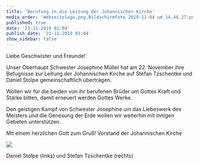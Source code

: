 ```yaml
---
title: 'Berufung in die Leitung der Johannischen Kirche'
media_order: 'Webseitelogo.png,Bildschirmfoto 2019-12-04 um 14.48.27.png'
published: true
date: '23-11-2019 01:04'
publish_date: '23-11-2019 01:04'
show_sidebar: false
---
```


Liebe Geschwister und Freunde!

Unser Oberhaupt Schwester Josephine Müller hat am 22. November ihre Befugnisse zur Leitung der Johannischen Kirche auf
Stefan Tzschentke und Daniel Stolpe gemeinschaftlich übertragen.

Wollen wir für die beiden von ihr berufenen Brüder um Gottes Kraft und Stärke bitten, damit erneuert werden Gottes Werke.

Den geistigen Kampf von Schwester Josephine um das Liebeswerk des Meisters und die Genesung der Erde wollen wir weiterhin mit innigen Gebeten unterstützen.

Mit einem herzlichen Gott zum Gruß!
Vorstand der Johannischen Kirche

![](https://smh-gemeinden.de/user/pages/02.news/21.berufung-in-die-leitung-der-johannischen-kirche/Bildschirmfoto%202019-12-04%20um%2014.48.27.png)

Daniel Stolpe (links) und Stefan Tzschentke (rechts)